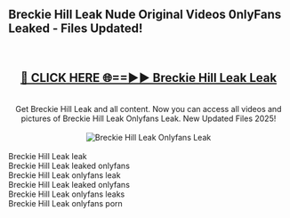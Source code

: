 <h2>Breckie Hill Leak Nude Original Videos 0nlyFans Leaked - Files Updated! </h2>
<br>
<div align="center">
<h2><a href="https://213.232.235.80/live/video.php?q=breckie-hill-leak" rel="nofollow">🔴 CLICK HERE 🌐==►► Breckie Hill Leak Leak</a></h2>
<br>
Get Breckie Hill Leak and all content. Now you can access all videos and pictures of Breckie Hill Leak Onlyfans Leak. New Updated Files 2025!
<br>
<br>
<a href="https://213.232.235.80/live/video.php?q=breckie-hill-leak" rel="nofollow" data-target="animated-image.originalLink"><img src="https://i.imgur.com/1EjSzPs.png" alt="Breckie Hill Leak Onlyfans Leak" style="max-width: 100%; display: inline-block;" data-target="animated-image.originalImage"></a>
</div>
<br>
Breckie Hill Leak leak<br>
Breckie Hill Leak leaked onlyfans<br>
Breckie Hill Leak onlyfans leak<br>
Breckie Hill Leak leaked onlyfans<br>
Breckie Hill Leak onlyfans leaks<br>
Breckie Hill Leak onlyfans porn
